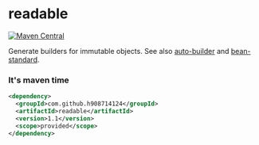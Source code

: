 # readable

[![Maven Central](https://maven-badges.herokuapp.com/maven-central/com.github.h908714124/readable/badge.svg)](https://maven-badges.herokuapp.com/maven-central/com.github.h908714124/readable)

Generate builders for immutable objects.
See also [auto-builder](https://github.com/h908714124/auto-builder) and 
[bean-standard](https://github.com/h908714124/bean-standard).

### It's maven time

````xml
<dependency>
  <groupId>com.github.h908714124</groupId>
  <artifactId>readable</artifactId>
  <version>1.1</version>
  <scope>provided</scope>
</dependency>
````
